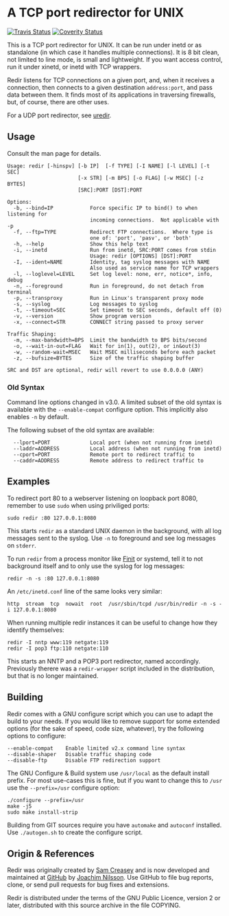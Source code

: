 A TCP port redirector for UNIX
==============================
[![Travis Status][]][Travis] [![Coverity Status]][Coverity Scan]

This is a TCP port redirector for UNIX.  It can be run under inetd or as
standalone (in which case it handles multiple connections).  It is 8 bit
clean, not limited to line mode, is small and lightweight.  If you want
access control, run it under xinetd, or inetd with TCP wrappers.

Redir listens for TCP connections on a given port, and, when it receives
a connection, then connects to a given destination `address:port`, and
pass data between them.  It finds most of its applications in traversing
firewalls, but, of course, there are other uses.

For a UDP port redirector, see [uredir](https://github.com/troglobit/uredir/).


Usage
-----

Consult the man page for details.

    Usage: redir [-hinspv] [-b IP]  [-f TYPE] [-I NAME] [-l LEVEL] [-t SEC]
                           [-x STR] [-m BPS] [-o FLAG] [-w MSEC] [-z BYTES]
                           [SRC]:PORT [DST]:PORT
    
    Options:
      -b, --bind=IP            Force specific IP to bind() to when listening for
                               incoming connections.  Not applicable with -p
      -f, --ftp=TYPE           Redirect FTP connections.  Where type is
                               one of: 'port', 'pasv', or 'both'
      -h, --help               Show this help text
      -i, --inetd              Run from inetd, SRC:PORT comes from stdin
                               Usage: redir [OPTIONS] [DST]:PORT
      -I, --ident=NAME         Identity, tag syslog messages with NAME
                               Also used as service name for TCP wrappers
      -l, --loglevel=LEVEL     Set log level: none, err, notice*, info, debug
      -n, --foreground         Run in foreground, do not detach from terminal
      -p, --transproxy         Run in Linux's transparent proxy mode
      -s, --syslog             Log messages to syslog
      -t, --timeout=SEC        Set timeout to SEC seconds, default off (0)
      -v, --version            Show program version
      -x, --connect=STR        CONNECT string passed to proxy server
    
    Traffic Shaping:
      -m, --max-bandwidth=BPS  Limit the bandwidth to BPS bits/second
      -o, --wait-in-out=FLAG   Wait for in(1), out(2), or in&out(3)
      -w, --random-wait=MSEC   Wait MSEC milliseconds before each packet
      -z, --bufsize=BYTES      Size of the traffic shaping buffer
    
    SRC and DST are optional, redir will revert to use 0.0.0.0 (ANY)


### Old Syntax

Command line options changed in v3.0.  A limited subset of the old
syntax is available with the `--enable-compat` configure option.
This implicitly also enables `-n` by default.

The following subset of the old syntax are available:

	  --lport=PORT             Local port (when not running from inetd)
	  --laddr=ADDRESS          Local address (when not running from inetd)
	  --cport=PORT             Remote port to redirect traffic to
	  --caddr=ADDRESS          Remote address to redirect traffic to


Examples
--------

To redirect port 80 to a webserver listening on loopback port 8080,
remember to use `sudo` when using priviliged ports:

    sudo redir :80 127.0.0.1:8080

This starts `redir` as a standard UNIX daemon in the background, with
all log messages sent to the syslog.  Use `-n` to foreground and see log
messages on `stderr`.

To run `redir` from a process monitor like [Finit][] or systemd, tell it
to not background itself and to only use the syslog for log messages:

    redir -n -s :80 127.0.0.1:8080

An `/etc/inetd.conf` line of the same looks very similar:

    http  stream  tcp  nowait  root  /usr/sbin/tcpd /usr/bin/redir -n -s -i 127.0.0.1:8080

When running multiple redir instances it can be useful to change how
they identify themselves:

    redir -I nntp www:119 netgate:119
    redir -I pop3 ftp:110 netgate:110

This starts an NNTP and a POP3 port redirector, named accordingly.
Previously therere was a `redir-wrapper` script included in the
distribution, but that is no longer maintained.


Building
--------

Redir comes with a  GNU configure script which you can  use to adapt the
build  to your  needs.  If  you would  like to  remove support  for some
extended options (for  the sake of speed, code size,  whatever), try the
following options to configure:

    --enable-compat    Enable limited v2.x command line syntax
    --disable-shaper   Disable traffic shaping code
    --disable-ftp      Disable FTP redirection support

The GNU Configure & Build system use `/usr/local` as the default install
prefix.  For most use-cases this is fine, but if you want to change this
to `/usr` use the `--prefix=/usr` configure option:

    ./configure --prefix=/usr
    make -j5
    sudo make install-strip

Building from GIT sources require you have `automake` and `autoconf`
installed.  Use `./autogen.sh` to create the configure script.


Origin & References
-------------------

Redir was originally created by [Sam Creasey][] and is now developed and
maintained at [GitHub][] by [Joachim Nilsson][].  Use GitHub to file bug
reports, clone, or send pull requests for bug fixes and extensions.

Redir is distributed under the terms of the GNU Public Licence, version
2 or later, distributed with this source archive in the file COPYING.

[Sam Creasey]:     http://sammy.net/~sammy/hacks/
[Joachim Nilsson]: http://troglobit.com
[GitHub]:          https://github.com/troglobit/redir
[Finit]:           https://github.com/troglobit/finit
[Travis]:          https://travis-ci.org/troglobit/redir
[Travis Status]:   https://travis-ci.org/troglobit/redir.png?branch=master
[Coverity Scan]:   https://scan.coverity.com/projects/8740
[Coverity Status]: https://scan.coverity.com/projects/8740/badge.svg
